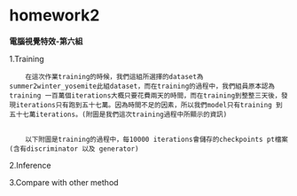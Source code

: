 # homework2

**電腦視覺特效-第六組**  
  
1.Training  
  
        在這次作業training的時候，我們這組所選擇的dataset為summer2winter_yosemite此組dataset，而在training的過程中，我們組員原本認為training 一百萬個iterations大概只要花費兩天的時間，而在training到整整三天後，發現iterations只有跑到五十七萬。因為時間不足的因素，所以我們model只有training 到五十七萬iterations。(附圖是我們這次training過程中所顯示的資訊)  
  
  
        以下附圖是training的過程中，每10000 iterations會儲存的checkpoints pt檔案(含有discriminator 以及 generator)

  
    
2.Inference
  
    
3.Compare with other method  





![]()  

  
  
  


